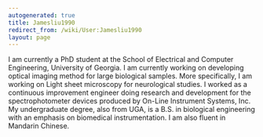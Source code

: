 ```yaml
---
autogenerated: true
title: Jamesliu1990
redirect_from: /wiki/User:Jamesliu1990
layout: page
---
```


I am currently a PhD student at the School of Electrical and Computer
Engineering, University of Georgia. I am currently working on developing
optical imaging method for large biological samples. More specifically,
I am working on Light sheet microscopy for neurological studies. I
worked as a continuous improvement engineer doing research and
development for the spectrophotometer devices produced by On-Line
Instrument Systems, Inc. My undergraduate degree, also from UGA, is a
B.S. in biological engineering with an emphasis on biomedical
instrumentation. I am also fluent in Mandarin Chinese.
